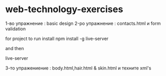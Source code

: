 # web-technology-exercises



1-во упражнение : basic design
2-ро упражнение : contacts.html и form validation



for project to run install 
npm install -g live-server

and then 

live-server


3-то упражениение : body.html,hair.html & skin.html и техните xml's 